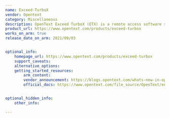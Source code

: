 ```yaml
---
name: Exceed-TurboX
vendor: Opentext
category: Miscellaneous
description: OpenText Exceed TurboX (ETX) is a remote access software solution designed to provide high-performance virtual desktop and application delivery, particularly suited for graphics-intensive applications used in engineering and design.
product_url: https://www.opentext.com/products/exceed-turbox
works_on_arm: true
release_date_on_arm: 2021/09/03


optional_info:
    homepage_url: https://www.opentext.com/products/exceed-turbox
    support_caveats:
    alternative_options:
    getting_started_resources:
        arm_content:
        vendor_announcement: https://blogs.opentext.com/whats-new-in-opentext-exceed-turbox-12-0-4/#:~:text=available%20ETX%20servers.-,Other%20new%20features,-The%20ETX%20node
        official_docs: https://www.opentext.com/file_source/OpenText/en_US/PDF/opentext-po-exceed-turbo-x-12-0-4-en.pdf


optional_hidden_info:
    other_info:

---
```

